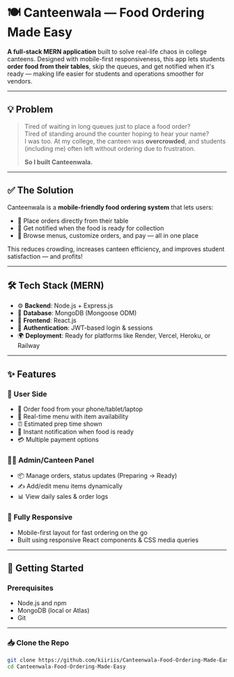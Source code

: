 # 🍽️ Canteenwala — Food Ordering Made Easy

**A full-stack MERN application** built to solve real-life chaos in college canteens. Designed with mobile-first responsiveness, this app lets students **order food from their tables**, skip the queues, and get notified when it's ready — making life easier for students and operations smoother for vendors.

---

## 💡 Problem

> Tired of waiting in long queues just to place a food order?  
> Tired of standing around the counter hoping to hear your name?  
> I was too. At my college, the canteen was **overcrowded**, and students (including me) often left without ordering due to frustration.  
>  
> **So I built Canteenwala.**

---

## ✅ The Solution

Canteenwala is a **mobile-friendly food ordering system** that lets users:

- 📲 Place orders directly from their table
- 🔔 Get notified when the food is ready for collection
- 🛒 Browse menus, customize orders, and pay — all in one place

This reduces crowding, increases canteen efficiency, and improves student satisfaction — and profits!

---

## 🛠️ Tech Stack (MERN)

- ⚙️ **Backend**: Node.js + Express.js
- 💾 **Database**: MongoDB (Mongoose ODM)
- 🧠 **Frontend**: React.js
- 🔐 **Authentication**: JWT-based login & sessions
- 🌍 **Deployment**: Ready for platforms like Render, Vercel, Heroku, or Railway

---

## ✨ Features

### 🍔 User Side
- 🛒 Order food from your phone/tablet/laptop
- 📜 Real-time menu with item availability
- ⏰ Estimated prep time shown
- 🔔 Instant notification when food is ready
- 💳 Multiple payment options

### 🧑‍🍳 Admin/Canteen Panel
- 📦 Manage orders, status updates (Preparing → Ready)
- ✍️ Add/edit menu items dynamically
- 📊 View daily sales & order logs

### 📱 Fully Responsive
- Mobile-first layout for fast ordering on the go
- Built using responsive React components & CSS media queries

---

## 🚀 Getting Started

### Prerequisites

- Node.js and npm
- MongoDB (local or Atlas)
- Git

---

### 📥 Clone the Repo

```bash
git clone https://github.com/kiiriis/Canteenwala-Food-Ordering-Made-Easy.git
cd Canteenwala-Food-Ordering-Made-Easy
